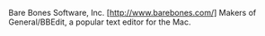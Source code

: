 Bare Bones Software, Inc. [http://www.barebones.com/] Makers of General/BBEdit, a popular text editor for the Mac.